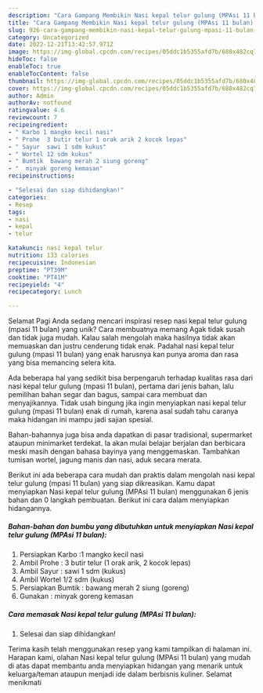 ```yaml
---
description: "Cara Gampang Membikin Nasi kepal telur gulung (MPAsi 11 bulan) yang Lezat Sekali, Lezat"
title: "Cara Gampang Membikin Nasi kepal telur gulung (MPAsi 11 bulan) yang Lezat Sekali, Lezat"
slug: 926-cara-gampang-membikin-nasi-kepal-telur-gulung-mpasi-11-bulan-yang-lezat-sekali-lezat
category: Uncategorized
date: 2022-12-21T13:42:57.971Z
image: https://img-global.cpcdn.com/recipes/05ddc1b5355afd7b/680x482cq70/nasi-kepal-telur-gulung-mpasi-11-bulan-foto-resep-utama.jpg
hideToc: false
enableToc: true
enableTocContent: false
thumbnail: https://img-global.cpcdn.com/recipes/05ddc1b5355afd7b/680x482cq70/nasi-kepal-telur-gulung-mpasi-11-bulan-foto-resep-utama.jpg
cover: https://img-global.cpcdn.com/recipes/05ddc1b5355afd7b/680x482cq70/nasi-kepal-telur-gulung-mpasi-11-bulan-foto-resep-utama.jpg
author: Admin
authorAv: notfound
ratingvalue: 4.6
reviewcount: 7
recipeingredient:
- " Karbo 1 mangko kecil nasi"
- " Prohe  3 butir telur 1 orak arik 2 kocok lepas"
- " Sayur  sawi 1 sdm kukus"
- " Wortel 12 sdm kukus"
- " Bumtik  bawang merah 2 siung goreng"
- "  minyak goreng kemasan"
recipeinstructions:

- "Selesai dan siap dihidangkan!"
categories:
- Resep
tags:
- nasi
- kepal
- telur

katakunci: nasi kepal telur 
nutrition: 133 calories
recipecuisine: Indonesian
preptime: "PT39M"
cooktime: "PT41M"
recipeyield: "4"
recipecategory: Lunch

---
```



Selamat Pagi Anda sedang mencari inspirasi resep nasi kepal telur gulung (mpasi 11 bulan) yang unik? Cara membuatnya memang Agak tidak susah dan tidak juga mudah. Kalau salah mengolah maka hasilnya tidak akan memuaskan dan justru cenderung tidak enak. Padahal nasi kepal telur gulung (mpasi 11 bulan) yang enak harusnya kan punya aroma dan rasa yang bisa memancing selera kita.


Ada beberapa hal yang sedikit bisa berpengaruh terhadap kualitas rasa dari nasi kepal telur gulung (mpasi 11 bulan), pertama dari jenis bahan, lalu pemilihan bahan segar dan bagus, sampai cara membuat dan menyajikannya. Tidak usah bingung jika ingin menyiapkan nasi kepal telur gulung (mpasi 11 bulan) enak di rumah, karena asal sudah tahu caranya maka hidangan ini mampu jadi sajian spesial.

Bahan-bahannya juga bisa anda dapatkan di pasar tradisional, supermarket ataupun minimarket terdekat. Ia akan mulai belajar berjalan dan berbicara meski masih dengan bahasa bayinya yang menggemaskan. Tambahkan tumisan wortel, jagung manis dan nasi, aduk secara merata.


Berikut ini ada beberapa cara mudah dan praktis dalam mengolah nasi kepal telur gulung (mpasi 11 bulan) yang siap dikreasikan. Kamu dapat menyiapkan Nasi kepal telur gulung (MPAsi 11 bulan) menggunakan 6 jenis bahan dan 0 langkah pembuatan. Berikut ini cara dalam menyiapkan hidangannya.

<!--inarticleads1-->

##### Bahan-bahan dan bumbu yang dibutuhkan untuk menyiapkan Nasi kepal telur gulung (MPAsi 11 bulan):

1. Persiapkan  Karbo :1 mangko kecil nasi
1. Ambil  Prohe : 3 butir telur (1 orak arik, 2 kocok lepas)
1. Ambil  Sayur : sawi 1 sdm (kukus)
1. Ambil  Wortel 1/2 sdm (kukus)
1. Persiapkan  Bumtik : bawang merah 2 siung (goreng)
1. Gunakan  : minyak goreng kemasan




<!--inarticleads2-->

##### Cara memasak Nasi kepal telur gulung (MPAsi 11 bulan):


1. Selesai dan siap dihidangkan!



Terima kasih telah menggunakan resep yang kami tampilkan di halaman ini. Harapan kami, olahan Nasi kepal telur gulung (MPAsi 11 bulan) yang mudah di atas dapat membantu anda menyiapkan hidangan yang menarik untuk keluarga/teman ataupun menjadi ide dalam berbisnis kuliner. Selamat menikmati
